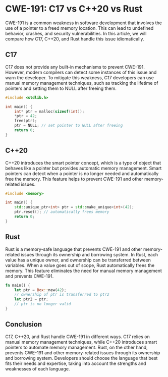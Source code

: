 # CWE-191: C17 vs C++20 vs Rust

CWE-191 is a common weakness in software development that involves the use of a pointer to a freed 
memory location. This can lead to undefined behavior, crashes, and security vulnerabilities. In 
this article, we will compare how C17, C++20, and Rust handle this issue idiomatically.

## C17

C17 does not provide any built-in mechanisms to prevent CWE-191. However, modern compilers can 
detect some instances of this issue and warn the developer. To mitigate this weakness, C17 
developers can use manual memory management techniques, such as tracking the lifetime of pointers 
and setting them to NULL after freeing them.

```c
#include <stdlib.h>

int main() {
    int* ptr = malloc(sizeof(int));
    *ptr = 42;
    free(ptr);
    ptr = NULL; // set pointer to NULL after freeing
    return 0;
}
```

## C++20

C++20 introduces the smart pointer concept, which is a type of object that behaves like a pointer 
but provides automatic memory management. Smart pointers can detect when a pointer is no longer 
needed and automatically free the memory. This feature helps to prevent CWE-191 and other 
memory-related issues.

```c++
#include <memory>

int main() {
    std::unique_ptr<int> ptr = std::make_unique<int>(42);
    ptr.reset(); // automatically frees memory
    return 0;
}
```

## Rust

Rust is a memory-safe language that prevents CWE-191 and other memory-related issues through its 
ownership and borrowing system. In Rust, each value has a unique owner, and ownership can be 
transferred between variables. When a value goes out of scope, Rust automatically frees the memory. 
This feature eliminates the need for manual memory management and prevents CWE-191.

```rust
fn main() {
    let ptr = Box::new(42);
    // ownership of ptr is transferred to ptr2
    let ptr2 = ptr;
    // ptr is no longer valid
}
```

## Conclusion

C17, C++20, and Rust handle CWE-191 in different ways. C17 relies on manual memory management 
techniques, while C++20 introduces smart pointers to automate memory management. Rust, on the other 
hand, prevents CWE-191 and other memory-related issues through its ownership and borrowing system. 
Developers should choose the language that best fits their needs and expertise, taking into account 
the strengths and weaknesses of each language.
